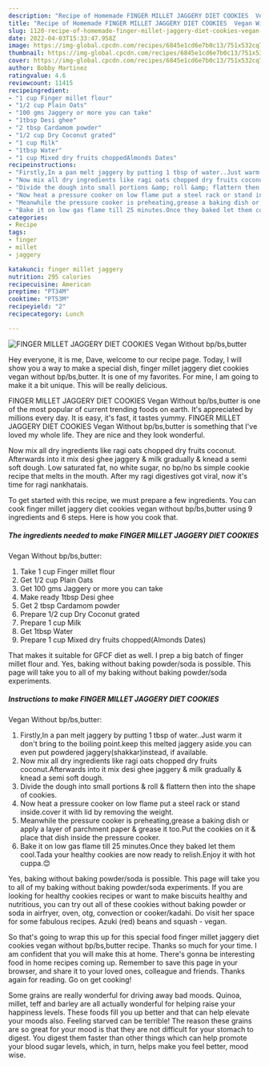 ```yaml
---
description: "Recipe of Homemade FINGER MILLET JAGGERY DIET COOKIES  Vegan Without bp/bs,butter"
title: "Recipe of Homemade FINGER MILLET JAGGERY DIET COOKIES  Vegan Without bp/bs,butter"
slug: 1120-recipe-of-homemade-finger-millet-jaggery-diet-cookies-vegan-without-bp-bs-butter
date: 2022-04-03T15:33:47.958Z
image: https://img-global.cpcdn.com/recipes/6845e1cd6e7b0c13/751x532cq70/finger-millet-jaggery-diet-cookies-vegan-without-bpbsbutter-recipe-main-photo.jpg
thumbnail: https://img-global.cpcdn.com/recipes/6845e1cd6e7b0c13/751x532cq70/finger-millet-jaggery-diet-cookies-vegan-without-bpbsbutter-recipe-main-photo.jpg
cover: https://img-global.cpcdn.com/recipes/6845e1cd6e7b0c13/751x532cq70/finger-millet-jaggery-diet-cookies-vegan-without-bpbsbutter-recipe-main-photo.jpg
author: Bobby Martinez
ratingvalue: 4.6
reviewcount: 11415
recipeingredient:
- "1 cup Finger millet flour"
- "1/2 cup Plain Oats"
- "100 gms Jaggery or more you can take"
- "1tbsp Desi ghee"
- "2 tbsp Cardamom powder"
- "1/2 cup Dry Coconut grated"
- "1 cup Milk"
- "1tbsp Water"
- "1 cup Mixed dry fruits choppedAlmonds Dates"
recipeinstructions:
- "Firstly,In a pan melt jaggery by putting 1 tbsp of water..Just warm it don&#39;t bring to the boiling point.keep this melted jaggery aside.you can even put powdered jaggery(shakkar)instead, if available."
- "Now mix all dry ingredients like ragi oats chopped dry fruits coconut.Afterwards into it mix desi ghee jaggery &amp; milk gradually &amp; knead a semi soft dough."
- "Divide the dough into small portions &amp; roll &amp; flattern then into the shape of cookies."
- "Now heat a pressure cooker on low flame put a steel rack or stand inside.cover it with lid by removing the weight."
- "Meanwhile the pressure cooker is preheating,grease a baking dish or apply a layer of parchment paper &amp; grease it too.Put the cookies on it &amp; place that dish inside the pressure cooker."
- "Bake it on low gas flame till 25 minutes.Once they baked let them cool.Tada your healthy cookies are now ready to relish.Enjoy it with hot cuppa.😊"
categories:
- Recipe
tags:
- finger
- millet
- jaggery

katakunci: finger millet jaggery 
nutrition: 295 calories
recipecuisine: American
preptime: "PT34M"
cooktime: "PT53M"
recipeyield: "2"
recipecategory: Lunch

---
```



![FINGER MILLET JAGGERY DIET COOKIES 
Vegan Without bp/bs,butter](https://img-global.cpcdn.com/recipes/6845e1cd6e7b0c13/751x532cq70/finger-millet-jaggery-diet-cookies-vegan-without-bpbsbutter-recipe-main-photo.jpg)

Hey everyone, it is me, Dave, welcome to our recipe page. Today, I will show you a way to make a special dish, finger millet jaggery diet cookies 
vegan without bp/bs,butter. It is one of my favorites. For mine, I am going to make it a bit unique. This will be really delicious.

FINGER MILLET JAGGERY DIET COOKIES 
Vegan Without bp/bs,butter is one of the most popular of current trending foods on earth. It's appreciated by millions every day. It is easy, it's fast, it tastes yummy. FINGER MILLET JAGGERY DIET COOKIES 
Vegan Without bp/bs,butter is something that I've loved my whole life. They are nice and they look wonderful.

Now mix all dry ingredients like ragi oats chopped dry fruits coconut. Afterwards into it mix desi ghee jaggery &amp; milk gradually &amp; knead a semi soft dough. Low saturated fat, no white sugar, no bp/no bs simple cookie recipe that melts in the mouth. After my ragi digestives got viral, now it&#39;s time for ragi nankhatais.


To get started with this recipe, we must prepare a few ingredients. You can cook finger millet jaggery diet cookies 
vegan without bp/bs,butter using 9 ingredients and 6 steps. Here is how you cook that.

<!--inarticleads1-->

##### The ingredients needed to make FINGER MILLET JAGGERY DIET COOKIES 
Vegan Without bp/bs,butter:

1. Take 1 cup Finger millet flour
1. Get 1/2 cup Plain Oats
1. Get 100 gms Jaggery or more you can take
1. Make ready 1tbsp Desi ghee
1. Get 2 tbsp Cardamom powder
1. Prepare 1/2 cup Dry Coconut grated
1. Prepare 1 cup Milk
1. Get 1tbsp Water
1. Prepare 1 cup Mixed dry fruits chopped(Almonds Dates)


That makes it suitable for GFCF diet as well. I prep a big batch of finger millet flour and. Yes, baking without baking powder/soda is possible. This page will take you to all of my baking without baking powder/soda experiments. 

<!--inarticleads2-->

##### Instructions to make FINGER MILLET JAGGERY DIET COOKIES 
Vegan Without bp/bs,butter:

1. Firstly,In a pan melt jaggery by putting 1 tbsp of water..Just warm it don&#39;t bring to the boiling point.keep this melted jaggery aside.you can even put powdered jaggery(shakkar)instead, if available.
1. Now mix all dry ingredients like ragi oats chopped dry fruits coconut.Afterwards into it mix desi ghee jaggery &amp; milk gradually &amp; knead a semi soft dough.
1. Divide the dough into small portions &amp; roll &amp; flattern then into the shape of cookies.
1. Now heat a pressure cooker on low flame put a steel rack or stand inside.cover it with lid by removing the weight.
1. Meanwhile the pressure cooker is preheating,grease a baking dish or apply a layer of parchment paper &amp; grease it too.Put the cookies on it &amp; place that dish inside the pressure cooker.
1. Bake it on low gas flame till 25 minutes.Once they baked let them cool.Tada your healthy cookies are now ready to relish.Enjoy it with hot cuppa.😊


Yes, baking without baking powder/soda is possible. This page will take you to all of my baking without baking powder/soda experiments. If you are looking for healthy cookies recipes or want to make biscuits healthy and nutritious, you can try out all of these cookies without baking powder or soda in airfryer, oven, otg, convection or cooker/kadahi. Do visit her space for some fabulous recipes. Azuki (red) beans and squash - vegan. 

So that's going to wrap this up for this special food finger millet jaggery diet cookies 
vegan without bp/bs,butter recipe. Thanks so much for your time. I am confident that you will make this at home. There's gonna be interesting food in home recipes coming up. Remember to save this page in your browser, and share it to your loved ones, colleague and friends. Thanks again for reading. Go on get cooking!

Some grains are really wonderful for driving away bad moods. Quinoa, millet, teff and barley are all actually wonderful for helping raise your happiness levels. These foods fill you up better and that can help elevate your moods also. Feeling starved can be terrible! The reason these grains are so great for your mood is that they are not difficult for your stomach to digest. You digest them faster than other things which can help promote your blood sugar levels, which, in turn, helps make you feel better, mood wise.
